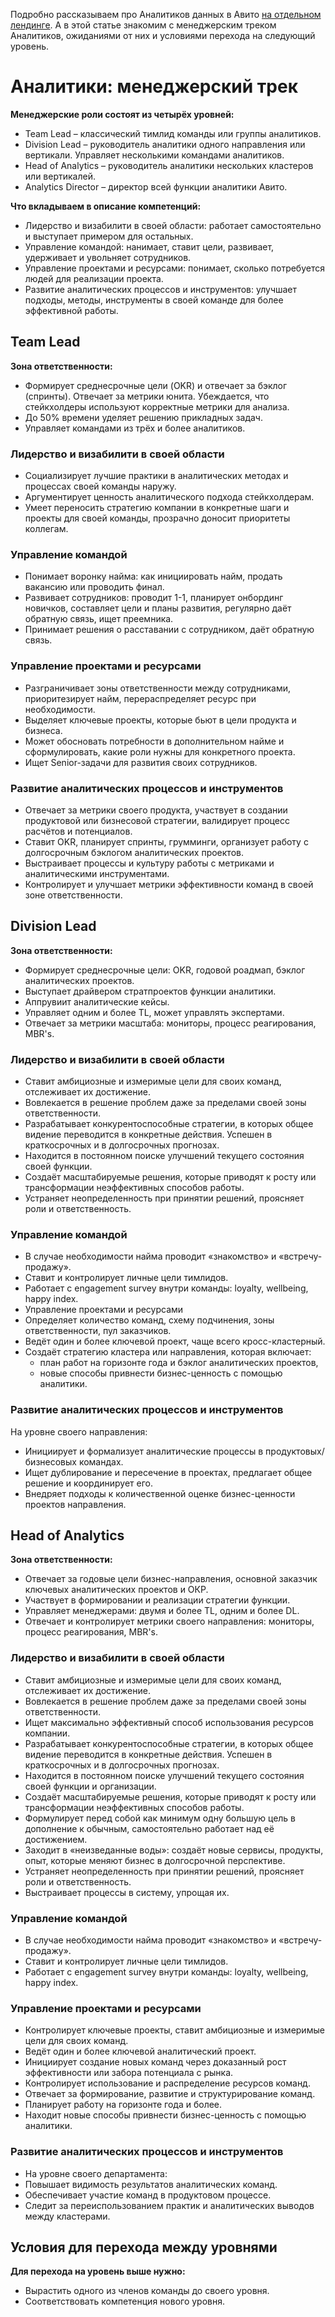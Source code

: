 Подробно рассказываем про Аналитиков данных в Авито [на отдельном лендинге](https://career.avito.com/directions/analytics/). А в этой статье знакомим с менеджерским треком Аналитиков, ожиданиями от них и условиями перехода на следующий уровень.

# Аналитики: менеджерский трек
**Менеджерские роли состоят из четырёх уровней:**
- Team Lead – классический тимлид команды или группы аналитиков.
- Division Lead – руководитель аналитики одного направления или вертикали. Управляет несколькими командами аналитиков.
- Head of Analytics – руководитель аналитики нескольких кластеров или вертикалей.
- Analytics Director – директор всей функции аналитики Авито.

**Что вкладываем в описание компетенций:**
- Лидерство и визабилити в своей области: работает самостоятельно и выступает примером для остальных.
- Управление командой: нанимает, ставит цели, развивает, удерживает и увольняет сотрудников.
- Управление проектами и ресурсами: понимает, сколько потребуется людей для реализации проекта.
- Развитие аналитических процессов и инструментов: улучшает подходы, методы, инструменты в своей команде для более эффективной работы.

## Team Lead
**Зона ответственности:**
- Формирует среднесрочные цели (OKR) и отвечает за бэклог (спринты). Отвечает за метрики юнита. Убеждается, что стейкхолдеры используют корректные метрики для анализа.
- До 50% времени уделяет решению прикладных задач. 
- Управляет командами из трёх и более аналитиков.

### Лидерство и визабилити в своей области
- Социализирует лучшие практики в аналитических методах и процессах своей команды наружу.
- Аргументирует ценность аналитического подхода стейкхолдерам.
- Умеет переносить стратегию компании в конкретные шаги и проекты для своей команды, прозрачно доносит приоритеты коллегам.

### Управление командой
- Понимает воронку найма: как инициировать найм, продать вакансию или проводить финал.
- Развивает сотрудников: проводит 1-1, планирует онбординг новичков, составляет цели и планы развития, регулярно даёт обратную связь, ищет преемника.
- Принимает решения о расставании с сотрудником, даёт обратную связь.

### Управление проектами и ресурсами
- Разграничивает зоны ответственности между сотрудниками, приоритезирует найм, перераспределяет ресурс при необходимости.
- Выделяет ключевые проекты, которые бьют в цели продукта и бизнеса.
- Может обосновать потребности в дополнительном найме и сформулировать, какие роли нужны для конкретного проекта.
- Ищет Senior-задачи для развития своих сотрудников.

### Развитие аналитических процессов и инструментов
- Отвечает за метрики своего продукта, участвует в создании продуктовой или бизнесовой стратегии, валидирует процесс расчётов и потенциалов.
- Ставит OKR, планирует спринты, грумминги, организует работу с долгосрочным бэклогом аналитических проектов.
- Выстраивает процессы и культуру работы с метриками и аналитическими инструментами.
- Контролирует и улучшает метрики эффективности команд в своей зоне ответственности.
 
## Division Lead
**Зона ответственности:**
- Формирует среднесрочные цели: OKR, годовой роадмап, бэклог аналитических проектов.
- Выступает драйвером стратпроектов функции аналитики. 
- Аппрувиит аналитические кейсы.
- Управляет одним и более TL, может управлять экспертами.
- Отвечает за метрики масштаба: мониторы, процесс реагирования, MBR's. 

### Лидерство и визабилити в своей области
- Ставит амбициозные и измеримые цели для своих команд, отслеживает их достижение.
- Вовлекается в решение проблем даже за пределами своей зоны ответственности.
- Разрабатывает конкурентоспособные стратегии, в которых общее видение переводится в конкретные действия. Успешен в краткосрочных и в долгосрочных прогнозах.
- Находится в постоянном поиске улучшений текущего состояния своей функции.
- Создаёт масштабируемые решения, которые приводят к росту или трансформации неэффективных способов работы.
- Устраняет неопределенность при принятии решений, проясняет роли и ответственность.

### Управление командой
- В случае необходимости найма проводит «знакомство» и «встречу-продажу».
- Ставит и контролирует личные цели тимлидов.
- Работает с engagement survey внутри команды: loyalty, wellbeing, happy index.
- Управление проектами и ресурсами
- Определяет количество команд, схему подчинения, зоны ответственности, пул заказчиков.
- Ведёт один и более ключевой проект, чаще всего кросс-кластерный.
- Создаёт стратегию кластера или направления, которая включает:
  - план работ на горизонте года и бэклог аналитических проектов,
  - новые способы привнести бизнес-ценность с помощью аналитики. 

### Развитие аналитических процессов и инструментов
На уровне своего направления:
- Инициирует и формализует аналитические процессы в продуктовых/бизнесовых командах.
- Ищет дублирование и пересечение в проектах, предлагает общее решение и координирует его.
- Внедряет подходы к количественной оценке бизнес-ценности проектов направления.

## Head of Analytics
**Зона ответственности:**
- Отвечает за годовые цели бизнес-направления, основной заказчик ключевых аналитических проектов и ОКР.
- Участвует в формировании и реализации стратегии функции.
- Управляет менеджерами: двумя и более TL, одним и более DL.
- Отвечает и контролирует метрики своего направления: мониторы, процесс реагирования, MBR's.

### Лидерство и визабилити в своей области
- Ставит амбициозные и измеримые цели для своих команд, отслеживает их достижение.
- Вовлекается в решение проблем даже за пределами своей зоны ответственности.
- Ищет максимально эффективный способ использования ресурсов компании.
- Разрабатывает конкурентоспособные стратегии, в которых общее видение переводится в конкретные действия. Успешен в краткосрочных и в долгосрочных прогнозах.
- Находится в постоянном поиске улучшений текущего состояния своей функции и организации.
- Создаёт масштабируемые решения, которые приводят к росту или трансформации неэффективных способов работы.
- Формулирует перед собой как минимум одну большую цель в дополнение к обычным, самостоятельно работает над её достижением.
- Заходит в «неизведанные воды»: создаёт новые сервисы, продукты, опыт, которые меняют бизнес в долгосрочной перспективе.
- Устраняет неопределенность при принятии решений, проясняет роли и ответственность.
- Выстраивает процессы в систему, упрощая их.

### Управление командой
- В случае необходимости найма проводит «знакомство» и «встречу-продажу».
- Ставит и контролирует личные цели тимлидов.
- Работает с engagement survey внутри команды: loyalty, wellbeing, happy index.

### Управление проектами и ресурсами
- Контролирует ключевые проекты, ставит амбициозные и измеримые цели для своих команд.
- Ведёт один и более ключевой аналитический проект.
- Инициирует создание новых команд через доказанный рост эффективности или забора потенциала с рынка. 
- Контролирует использование и распределение ресурсов команд.
- Отвечает за формирование, развитие и структурирование команд.
- Планирует работу на горизонте года и более.
- Находит новые способы привнести бизнес-ценность с помощью аналитики.

### Развитие аналитических процессов и инструментов
- На уровне своего департамента:
- Повышает видимость результатов аналитических команд.
- Обеспечивает участие команд в продуктовом процессе.
- Следит за переиспользованием практик и аналитических выводов между кластерами.

## Условия для перехода между уровнями
**Для перехода на уровень выше нужно:**
- Вырастить одного из членов команды до своего уровня.
- Соответствовать компетенция нового уровня.
